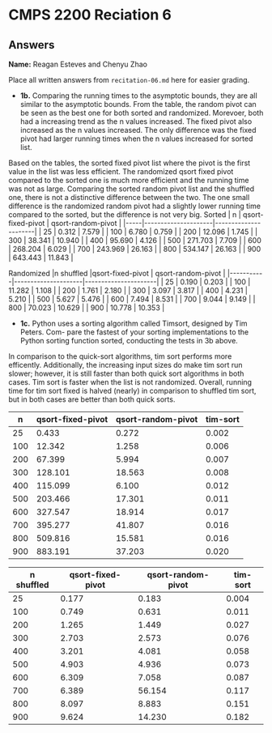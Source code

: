  # CMPS 2200 Reciation 6
## Answers

**Name:** Reagan Esteves and Chenyu Zhao


Place all written answers from `recitation-06.md` here for easier grading.


- **1b.**
Comparing the running times to the asymptotic bounds, they are all similar to the asymptotic bounds. From the table, the random pivot can be seen as the best one for both sorted and randomized. Morevoer, both had a increasing trend as the n values increased. The fixed pivot also increased as the n values increased. The only difference was the fixed pivot had larger running times when the n values increased for sorted list.

Based on the tables, the sorted fixed pivot list where the pivot is the first value in the list was less efficient. The randomized qsort fixed pivot compared to the sorted one is much more efficient and the running time was not as large. Comparing the sorted random pivot list and the shuffled one, there is not a distinctive difference between the two. The one small difference is the randomized random pivot had a slightly lower running time compared to the sorted, but the difference is not very big.
Sorted
|   n |   qsort-fixed-pivot |   qsort-random-pivot |
|-----|---------------------|----------------------|
|  25 |               0.312 |                7.579 |
| 100 |               6.780 |                0.759 |
| 200 |              12.096 |                1.745 |
| 300 |              38.341 |               10.940 |
| 400 |              95.690 |                4.126 |
| 500 |             271.703 |                7.709 |
| 600 |             268.204 |                6.029 |
| 700 |             243.969 |               26.163 |
| 800 |             534.147 |               26.163 |
| 900 |             643.443 |               11.843 |

Randomized
|n shuffled |qsort-fixed-pivot    |   qsort-random-pivot |
|-----------|---------------------|----------------------|
|  25       |               0.190 |                0.203 |
| 100       |              11.282 |                1.108 |
| 200       |               1.761 |                2.180 |
| 300       |               3.097 |                3.817 |
| 400       |               4.231 |                5.210 |
| 500       |               5.627 |                5.476 |
| 600       |               7.494 |                8.531 |
| 700       |               9.044 |                9.149 |
| 800       |              70.023 |               10.629 |
| 900       |              10.778 |               10.353 |

- **1c.**
Python uses a sorting algorithm called Timsort, designed by Tim Peters. Com-
pare the fastest of your sorting implementations to the Python sorting function
sorted, conducting the tests in 3b above.

In comparison to the quick-sort algorithms, tim sort performs more efficently. Additionally, the increasing input sizes do make tim sort run slower; however, it is still faster than both quick sort algorithms in both cases. Tim sort is faster when the list is not randomized. Overall, running time for tim sort fixed is halved (nearly) in comparison to shuffled tim sort, but in both cases are better than both quick sorts.

|   n |   qsort-fixed-pivot |   qsort-random-pivot |   tim-sort |
|-----|---------------------|----------------------|------------|
|  25 |               0.433 |                0.272 |      0.002 |
| 100 |              12.342 |                1.258 |      0.006 |
| 200 |              67.399 |                5.994 |      0.007 |
| 300 |             128.101 |               18.563 |      0.008 |
| 400 |             115.099 |                6.100 |      0.012 |
| 500 |             203.466 |               17.301 |      0.011 |
| 600 |             327.547 |               18.914 |      0.017 |
| 700 |             395.277 |               41.807 |      0.016 |
| 800 |             509.816 |               15.581 |      0.016 |
| 900 |             883.191 |               37.203 |      0.020 |

|   n shuffled |   qsort-fixed-pivot |   qsort-random-pivot |   tim-sort |
|--------------|---------------------|----------------------|------------|
|  25          |               0.177 |                0.183 |      0.004 |
| 100          |               0.749 |                0.631 |      0.011 |
| 200          |               1.265 |                1.449 |      0.027 |
| 300          |               2.703 |                2.573 |      0.076 |
| 400          |               3.201 |                4.081 |      0.058 |
| 500          |               4.903 |                4.936 |      0.073 |
| 600          |               6.309 |                7.058 |      0.087 |
| 700          |               6.389 |               56.154 |      0.117 |
| 800          |               8.097 |                8.883 |      0.151 |
| 900          |               9.624 |               14.230 |      0.182 |

